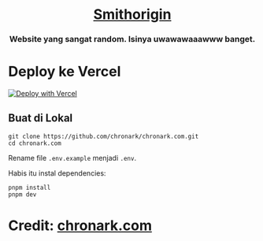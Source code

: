 <div style="text-align: center">
<h1><a href="https://smithorigin.plj.my.id">Smithorigin</a></h1>
<h3>Website yang sangat random. Isinya uwawawaaawww banget.</h3>
</div>

# Deploy ke Vercel
[![Deploy with Vercel](https://vercel.com/button)](https://vercel.com/new/upstash/clone?demo-title=Next.js%20Portfolio%20with%20Pageview%20Counter&demo-description=Portfolio%20site%20with%20pageview%20counter%2C%20built%20with%20Next.js%2013%20App%20Router%2C%20Contentlayer%2C%20and%20Upstash%20Redis.&demo-url=https%3A%2F%2Fchronark.com%2F&demo-image=%2F%2Fimages.ctfassets.net%2Fe5382hct74si%2F1DA8n5a6WaP9p1FXf9LmUY%2Fc6264fa2732355787bf657df92dda8a1%2FCleanShot_2023-04-17_at_14.17.37.png&project-name=Next.js%20Portfolio%20with%20Pageview%20Counter&repository-name=nextjs-portfolio-pageview-counter&repository-url=https%3A%2F%2Fgithub.com%2Fchronark%2Fchronark.com&from=templates&integration-ids=oac_V3R1GIpkoJorr6fqyiwdhl17)

## Buat di Lokal


```sh-session
git clone https://github.com/chronark/chronark.com.git
cd chronark.com
```


Rename file `.env.example` menjadi `.env`.

Habis itu instal dependencies:
```sh-session
pnpm install
pnpm dev
```
# Credit: [chronark.com](https://github.com/chronark/chronark.com.git)